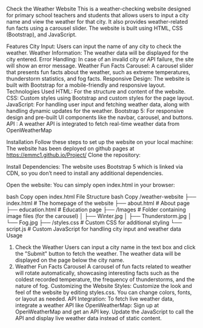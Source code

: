 Check the Weather Website
This is a  weather-checking website designed for primary school teachers and students that allows users to input a city name and view the weather for that city. It also provides weather-related fun facts using a carousel slider. The website is built using HTML, CSS (Bootstrap), and JavaScript.

Features
City Input: Users can input the name of any city to check the weather.
Weather Information: The weather data will be displayed for the city entered.
Error Handling: In case of an invalid city or API failure, the site will show an error message.
Weather Fun Facts Carousel: A carousel slider that presents fun facts about the weather, such as extreme temperatures, thunderstorm statistics, and fog facts.
Responsive Design: The website is built with Bootstrap for a mobile-friendly and responsive layout.
Technologies Used
HTML: For the structure and content of the website.
CSS: Custom styles using Bootstrap and custom styles for the page layout.
JavaScript: For handling user input and fetching weather data, along with handling dynamic updates for the weather.
Bootstrap 5: For responsive design and pre-built UI components like the navbar, carousel, and buttons.
API : A weather API is integrated to fetch real-time weather data from OpenWeatherMap

Installation
Follow these steps to set up the website on your local machine: 
The website has been deployed on github pages at https://emmc1.github.io/Project/
Clone the repository:


Install Dependencies: The website uses Bootstrap 5 which is linked via CDN, so you don’t need to install any additional dependencies.

Open the website: You can simply open index.html in your browser:

bash
Copy
open index.html
File Structure
bash
Copy
/weather-website
├── index.html          # The homepage of the website
├── about.html          # About page
├── education.html      # Education page
├── /Images             # Folder containing image files (for the carousel)
│   ├── Winter.jpg
│   ├── Thunderstorm.jpg
│   └── Fog.jpg
├── /styles.css         # Custom CSS for additional styling
└── script.js           # Custom JavaScript for handling city input and weather data
Usage
1. Check the Weather
Users can input a city name in the text box and click the "Submit" button to fetch the weather.
The weather data will be displayed on the page below the city name.
2. Weather Fun Facts Carousel
A carousel of fun facts related to weather will rotate automatically, showcasing interesting facts such as the coldest recorded temperature, the frequency of thunderstorms, and the nature of fog.
Customizing the Website
Styles: Customize the look and feel of the website by editing styles.css. You can change colors, fonts, or layout as needed.
API Integration: To fetch live weather data, integrate a weather API like OpenWeatherMap:
Sign up at OpenWeatherMap and get an API key.
Update the JavaScript to call the API and display live weather data instead of static content.
